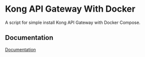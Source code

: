 # Kong API Gateway With Docker

A script for simple install Kong API Gateway with Docker Compose.

## Documentation

[Documentation](https://docs.konghq.com/)
